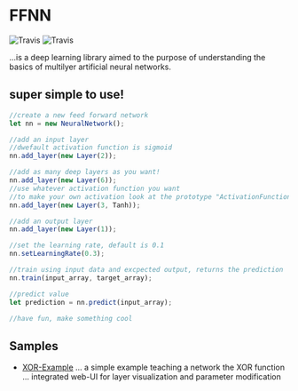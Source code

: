 # FFNN

![Travis](https://img.shields.io/badge/performance-good-green.svg)
![Travis](https://img.shields.io/badge/built%20with-%F0%9F%A7%A0%F0%9F%A7%A0-green.svg)

...is a deep learning library aimed to the purpose of understanding the basics of multilyer artificial neural networks.

## super simple to use!
```javascript
//create a new feed forward network
let nn = new NeuralNetwork();

//add an input layer
//dwefault activation function is sigmoid
nn.add_layer(new Layer(2));

//add as many deep layers as you want!
nn.add_layer(new Layer(6));
//use whatever activation function you want
//to make your own activation look at the prototype "ActivationFunction"
nn.add_layer(new Layer(3, Tanh));

//add an output layer
nn.add_layer(new Layer(1));

//set the learning rate, default is 0.1
nn.setLearningRate(0.3);

//train using input data and excpected output, returns the prediction
nn.train(input_array, target_array);

//predict value
let prediction = nn.predict(input_array);

//have fun, make something cool
```


## Samples 
+ [XOR-Example](https://github.com/GreenPIsoftware/VinzNet/tree/master/Examples/XOR)
... a simple example teaching a network the XOR function
... integrated web-UI for layer visualization and parameter modification
